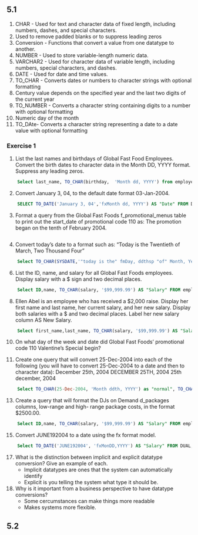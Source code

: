 ## 5.1

1. CHAR - Used for text and character data of fixed length, including numbers, dashes, and special characters.
2. Used to remove padded blanks or to suppress leading zeros
3. Conversion - Functions that convert a value from one datatype to another.
4. NUMBER - Used to store variable-length numeric data.
5. VARCHAR2 - Used for character data of variable length, including numbers, special characters, and dashes.
6. DATE - Used for date and time values.
7. TO_CHAR - Converts dates or numbers to character strings with optional formatting
8. Century value depends on the specified year and the last two digits of the current year
9. TO_NUMBER - Converts a character string containing digits to a number with optional formatting
10. Numeric day of the month
11. TO_DAte- Converts a character string representing a date to a date value with optional formatting


### Exercise 1

1. List the last names and birthdays of Global Fast Food Employees. Convert the birth dates to character data in the Month DD, YYYY format. Suppress any leading zeros.
```sql
    Select last_name, TO_CHAR(birthday,  'Month dd, YYYY') from employees 
```
2. Convert January 3, 04, to the default date format 03-Jan-2004.
```sql
    SELECT TO_DATE('January 3, 04','fxMonth dd, YYYY') AS "Date" FROM DUAL; 
```

3. Format a query from the Global Fast Foods f_promotional_menus table to print out the start_date of promotional code 110 as: The promotion began on the tenth of February 2004.
```sql

```
4. Convert today’s date to a format such as: “Today is the Twentieth of March, Two Thousand Four”
```sql
    Select TO_CHAR(SYSDATE,'"today is the" fmDay, ddthsp "of" Month, Year') From DUAL
```
6. List the ID, name, and salary for all Global Fast Foods employees. Display salary with a $ sign
and two decimal places.
```sql
    Select ID,name, TO_CHAR(salary, '$99,999.99') AS "Salary" FROM employees;
```
8. Ellen Abel is an employee who has received a $2,000 raise. Display her first name and last name,
her current salary, and her new salary. Display both salaries with a $ and two decimal places.
Label her new salary column AS New Salary.
```sql
    Select first_name,last_name, TO_CHAR(salary, '$99,999.99') AS "Salary", TO_CHAR(salary + 2000, '$99,999.99') AS "New Salary" FROM employees;
```
10. On what day of the week and date did Global Fast Foods’ promotional code 110 Valentine’s
Special begin?

11. Create one query that will convert 25-Dec-2004 into each of the following (you will have to convert
25-Dec-2004 to a date and then to character data):
December 25th, 2004
DECEMBER 25TH, 2004
25th december, 2004
```sql
    Select TO_CHAR(25-Dec-2004, 'Month ddth, YYYY') as "normal", TO_CHAR(25-Dec-2004, 'MONTH DDTH, YYYY') as "uppercase", TO_CHAR(25-Dec-2004, 'ddth month, YYYY') as "lowercase" From DUAL;
```
13. Create a query that will format the DJs on Demand d_packages columns, low-range and high-
range package costs, in the format $2500.00.
```sql
    Select ID,name, TO_CHAR(salary, '$99,999.99') AS "Salary" FROM employees;
```
15. Convert JUNE192004 to a date using the fx format model.
```sql
    Select TO_DATE('JUNE192004', 'fxMonDD,YYYY') AS "Salary" FROM DUAL;
```
17. What is the distinction between implicit and explicit datatype conversion? Give an example of each.
    - Implicit datatypes are ones that the system can automatically identify
    - Explicit is you telling the system what type it should be.
19. Why is it important from a business perspective to have datatype conversions?
    - Some cercumstances can make things more readable
    - Makes systems more flexible.
   
## 5.2













